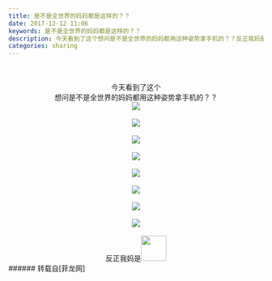 ```yaml
---
title: 是不是全世界的妈妈都是这样的？？
date: 2017-12-12 11:06
keywords: 是不是全世界的妈妈都是这样的？？
description: 今天看到了这个想问是不是全世界的妈妈都用这种姿势拿手机的？？反正我妈是
categories: sharing
---
```

<td class="t_f" id="postmessage_1028911">

<br/>
<br/>
<div align="center">今天看到了这个<br/>
想问是不是全世界的妈妈都用这种姿势拿手机的？？<br/>

<img aid="704344" data-cf-modified-eeee5e62edbdf27fe9badf6f-="" file="data/attachment/forum/201712/12/110847uovce3k8484wwcfu.jpg.thumb.jpg" id="aimg_704344" inpost="1" onclick="" onmouseover="" src="http://www.flw.ph/data/attachment/forum/201712/12/110847uovce3k8484wwcfu.jpg" style="cursor:pointer" zoomfile="data/attachment/forum/201712/12/110847uovce3k8484wwcfu.jpg"/>


<br/>
<br/>

<img aid="704342" data-cf-modified-eeee5e62edbdf27fe9badf6f-="" file="data/attachment/forum/201712/12/110406ez0orpwwejoypjre.jpg.thumb.jpg" id="aimg_704342" inpost="1" onclick="" onmouseover="" src="http://www.flw.ph/data/attachment/forum/201712/12/110406ez0orpwwejoypjre.jpg" style="cursor:pointer" zoomfile="data/attachment/forum/201712/12/110406ez0orpwwejoypjre.jpg"/>


<br/>
<br/>

<img aid="704341" data-cf-modified-eeee5e62edbdf27fe9badf6f-="" file="data/attachment/forum/201712/12/110404ih76rijz3mz9q3uq.jpg.thumb.jpg" id="aimg_704341" inpost="1" onclick="" onmouseover="" src="http://www.flw.ph/data/attachment/forum/201712/12/110404ih76rijz3mz9q3uq.jpg" style="cursor:pointer" zoomfile="data/attachment/forum/201712/12/110404ih76rijz3mz9q3uq.jpg"/>


<br/>
<br/>

<img aid="704340" data-cf-modified-eeee5e62edbdf27fe9badf6f-="" file="data/attachment/forum/201712/12/110403j6c2z3m12lmlc6ef.jpg.thumb.jpg" id="aimg_704340" inpost="1" onclick="" onmouseover="" src="http://www.flw.ph/data/attachment/forum/201712/12/110403j6c2z3m12lmlc6ef.jpg" style="cursor:pointer" zoomfile="data/attachment/forum/201712/12/110403j6c2z3m12lmlc6ef.jpg"/>


<br/>
<br/>

<img aid="704339" data-cf-modified-eeee5e62edbdf27fe9badf6f-="" file="data/attachment/forum/201712/12/110401ntzwxkwhwvaakn4r.jpg.thumb.jpg" id="aimg_704339" inpost="1" onclick="" onmouseover="" src="http://www.flw.ph/data/attachment/forum/201712/12/110401ntzwxkwhwvaakn4r.jpg" style="cursor:pointer" zoomfile="data/attachment/forum/201712/12/110401ntzwxkwhwvaakn4r.jpg"/>


<br/>
<br/>

<img aid="704338" data-cf-modified-eeee5e62edbdf27fe9badf6f-="" file="data/attachment/forum/201712/12/110359lufnhoncuwbmowsm.jpg.thumb.jpg" id="aimg_704338" inpost="1" onclick="" onmouseover="" src="http://www.flw.ph/data/attachment/forum/201712/12/110359lufnhoncuwbmowsm.jpg" style="cursor:pointer" zoomfile="data/attachment/forum/201712/12/110359lufnhoncuwbmowsm.jpg"/>


<br/>
<br/>

<img aid="704337" data-cf-modified-eeee5e62edbdf27fe9badf6f-="" file="data/attachment/forum/201712/12/110358gz238hu1v7770noh.jpg.thumb.jpg" id="aimg_704337" inpost="1" onclick="" onmouseover="" src="http://www.flw.ph/data/attachment/forum/201712/12/110358gz238hu1v7770noh.jpg" style="cursor:pointer" zoomfile="data/attachment/forum/201712/12/110358gz238hu1v7770noh.jpg"/>


<br/>
<br/>

<img aid="704336" data-cf-modified-eeee5e62edbdf27fe9badf6f-="" file="data/attachment/forum/201712/12/110356nv8ugv6qdlbudq8l.jpg.thumb.jpg" id="aimg_704336" inpost="1" onclick="" onmouseover="" src="http://www.flw.ph/data/attachment/forum/201712/12/110356nv8ugv6qdlbudq8l.jpg" style="cursor:pointer" zoomfile="data/attachment/forum/201712/12/110356nv8ugv6qdlbudq8l.jpg"/>


<br/>
<br/>
反正我妈是<img alt="" border="0" class="zoom" data-cf-modified-eeee5e62edbdf27fe9badf6f-="" file="https://cdn6.aptoide.com/imgs/2/b/7/2b7f9860f0980ff2fdcd28aae13a5c7f_icon.png?w=240" height="50" id="aimg_l3DP0" onclick="" onmouseover="" src="https://cdn6.aptoide.com/imgs/2/b/7/2b7f9860f0980ff2fdcd28aae13a5c7f_icon.png?w=240" width="50"/><br/>
</div></td>
###### 转载自[菲龙网]